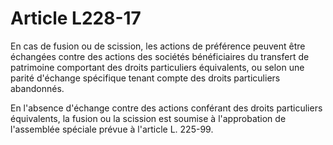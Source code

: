 # Article L228-17

En cas de fusion ou de scission, les actions de préférence peuvent être échangées contre des actions des sociétés bénéficiaires du transfert de patrimoine comportant des droits particuliers équivalents, ou selon une parité d'échange spécifique tenant compte des droits particuliers abandonnés.

En l'absence d'échange contre des actions conférant des droits particuliers équivalents, la fusion ou la scission est soumise à l'approbation de l'assemblée spéciale prévue à l'article L. 225-99.

